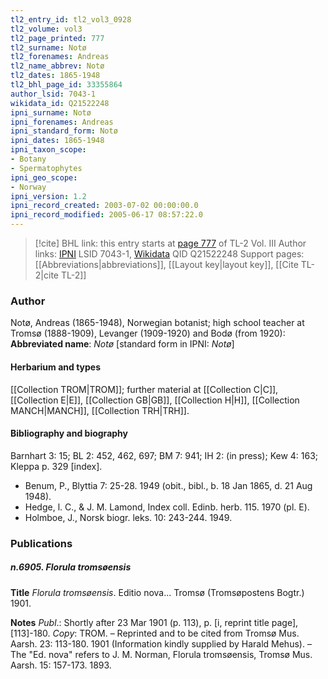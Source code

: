 ```yaml
---
tl2_entry_id: tl2_vol3_0928
tl2_volume: vol3
tl2_page_printed: 777
tl2_surname: Notø
tl2_forenames: Andreas
tl2_name_abbrev: Notø
tl2_dates: 1865-1948
tl2_bhl_page_id: 33355864
author_lsid: 7043-1
wikidata_id: Q21522248
ipni_surname: Notø
ipni_forenames: Andreas
ipni_standard_form: Notø
ipni_dates: 1865-1948
ipni_taxon_scope: 
- Botany
- Spermatophytes
ipni_geo_scope: 
- Norway
ipni_version: 1.2
ipni_record_created: 2003-07-02 00:00:00.0
ipni_record_modified: 2005-06-17 08:57:22.0
---
```


> [!cite] BHL link: this entry starts at [page 777](https://www.biodiversitylibrary.org/page/33355864) of TL-2 Vol. III
> Author links: [IPNI](https://www.ipni.org/a/7043-1) LSID 7043-1, [Wikidata](https://www.wikidata.org/wiki/Q21522248) QID Q21522248
> Support pages: [[Abbreviations|abbreviations]], [[Layout key|layout key]], [[Cite TL-2|cite TL-2]]

### Author

Notø, Andreas (1865-1948), Norwegian botanist; high school teacher at Tromsø (1888-1909), Levanger (1909-1920) and Bodø (from 1920): 
**Abbreviated name**: *Notø* \[standard form in IPNI: *Notø*\]

#### Herbarium and types

[[Collection TROM|TROM]]; further material at [[Collection C|C]], [[Collection E|E]], [[Collection GB|GB]], [[Collection H|H]], [[Collection MANCH|MANCH]], [[Collection TRH|TRH]].

#### Bibliography and biography

Barnhart 3: 15; BL 2: 452, 462, 697; BM 7: 941; IH 2: (in press); Kew 4: 163; Kleppa p. 329 \[index\].
- Benum, P., Blyttia 7: 25-28. 1949 (obit., bibl., b. 18 Jan 1865, d. 21 Aug 1948).
- Hedge, l. C., & J. M. Lamond, Index coll. Edinb. herb. 115. 1970 (pl. E).
- Holmboe, J., Norsk biogr. leks. 10: 243-244. 1949.

### Publications

##### n.6905. Florula tromsøensis

**Title**
*Florula tromsøensis*. Editio nova... Tromsø (Tromsøpostens Bogtr.) 1901.

**Notes**
*Publ*.: Shortly after 23 Mar 1901 (p. 113), p. \[i, reprint title page\], \[113\]-180. *Copy*: TROM. – Reprinted and to be cited from Tromsø Mus. Aarsh. 23: 113-180. 1901 (Information kindly supplied by Harald Mehus). – The "Ed. nova" refers to J. M. Norman, Florula tromsøensis, Tromsø Mus. Aarsh. 15: 157-173. 1893.

